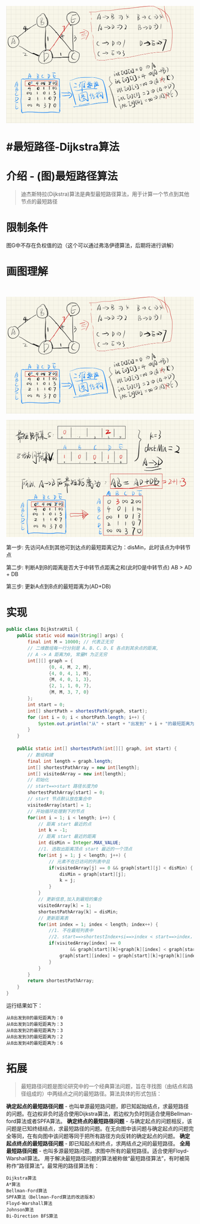 ![image](assets/image-20230930233640-epwffy6.png)

# #最短路径-Dijkstra算法

# 介绍 - (图)最短路径算法

> 迪杰斯特拉(Dijkstra)算法是典型最短路径算法，用于计算一个节点到其他节点的最短路径

# 限制条件

图G中不存在负权值的边（这个可以通过弗洛伊德算法，后期将进行讲解）

# 画图理解

‍

​![image](assets/image-20230930233640-epwffy6.png)​

 ![image](assets/image-20230930233647-uxiz8xk.png)​

第一步: 先访问A点到其他可到达点的最短距离记为：disMin，此时该点为中转节点

第二步: 判断A到B的距离是否大于中转节点距离之和(此时D是中转节点) AB > AD + DB

第三步: 更新A点到B点的最短距离为(AD+DB)

# 实现

```java
public class DijkstraUtil {
    public static void main(String[] args) {
        final int M = 10000; // 代表正无穷
        // 二维数组每一行分别是 A、B、C、D、E 各点到其余点的距离,
        // A -> A 距离为0, 常量M 为正无穷
        int[][] graph = {
                {0, 4, M, 2, M},
                {4, 0, 4, 1, M},
                {M, 4, 0, 1, 3},
                {2, 1, 1, 0, 7},
                {M, M, 3, 7, 0}
        };
        int start = 0;
        int[] shortPath = shortestPath(graph, start);
        for (int i = 0; i < shortPath.length; i++) {
            System.out.println("从" + start + "出发到" + i + "的最短距离为：" + shortPath[i]);
        }
    }

    public static int[] shortestPath(int[][] graph, int start) {
        // 数组构建
        final int length = graph.length;
        int[] shortestPathArray = new int[length];
        int[] visitedArray = new int[length];
        // 初始化
        // start==>start 路径长度为0
        shortestPathArray[start] = 0;
        // start 节点默认放在集合中
        visitedArray[start] = 1;
        // 开始循环处理剩下的节点
        for(int i = 1; i < length; i++) {
            // 距离 start 最近的点
            int k = -1;
            // 距离 start 最近的距离
            int disMin = Integer.MAX_VALUE;
            //1. 选取出距离顶点 start 最近的一个顶点
            for(int j = 1; j < length; j++) {
                // 元素不在已访问的列表中且
                if(visitedArray[j] == 0 && graph[start][j] < disMin) {
                    disMin = graph[start][j];
                    k = j;
                }
            }
            // 更新信息,加入到最短的集合
            visitedArray[k] = 1;
            shortestPathArray[k] = disMin;
            // 更新距离表
            for(int index = 1; index < length; index++) {
                //1. 不在最短列表中
                //2. start==>shortestIndex+si==>index < start==>index，则进行距离表更新
                if(visitedArray[index] == 0
                        && graph[start][k]+graph[k][index] < graph[start][index]) {
                    graph[start][index] = graph[start][k]+graph[k][index];
                }
            }
        }
        return shortestPathArray;
    }
}
```

运行结果如下：

```
从0出发到0的最短距离为：0
从0出发到1的最短距离为：3
从0出发到2的最短距离为：3
从0出发到3的最短距离为：2
从0出发到4的最短距离为：6
```

# 拓展

> 最短路径问题是图论研究中的一个经典算法问题，旨在寻找图（由结点和路径组成的）中两结点之间的最短路径。算法具体的形式包括：

**确定起点的最短路径问题** - 也叫单源最短路问题，即已知起始结点，求最短路径的问题。在边权非负时适合使用Dijkstra算法，若边权为负时则适合使用Bellman-ford算法或者SPFA算法。 **确定终点的最短路径问题** - 与确定起点的问题相反，该问题是已知终结结点，求最短路径的问题。在无向图中该问题与确定起点的问题完全等同，在有向图中该问题等同于把所有路径方向反转的确定起点的问题。 **确定起点终点的最短路径问题** - 即已知起点和终点，求两结点之间的最短路径。 **全局最短路径问题** - 也叫多源最短路问题，求图中所有的最短路径。适合使用Floyd-Warshall算法。 用于解决最短路径问题的算法被称做“最短路径算法”，有时被简称作“路径算法”。最常用的路径算法有：

```plaintext
Dijkstra算法
A*算法
Bellman-Ford算法
SPFA算法（Bellman-Ford算法的改进版本）
Floyd-Warshall算法
Johnson算法
Bi-Direction BFS算法
```
